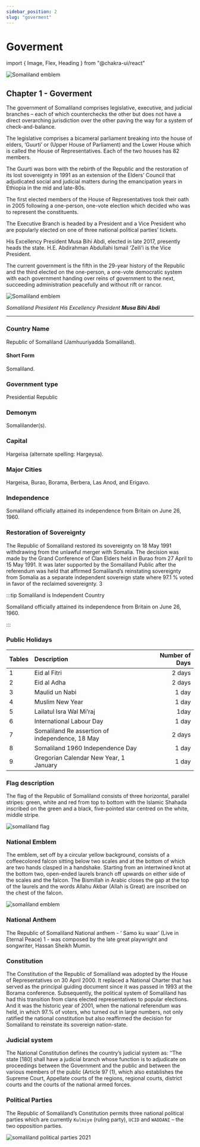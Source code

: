 ```yaml
---
sidebar_position: 2
slug: "goverment"
---
```


# Goverment

import { Image, Flex, Heading } from "@chakra-ui/react"

<Flex boxSize="xs" bg="red.200" justify="center" mb={12} >
  <Image   
    objectFit="cover" src="img/flag1.jpg" alt="Somaliland emblem" />
</Flex>

## Chapter 1 - Goverment

The government of Somaliland comprises legislative, executive, and judicial branches – each
of which counterchecks the other but does not have a direct overarching jurisdiction over the
other paving the way for a system of check-and-balance.

The legislative comprises a bicameral
parliament breaking into the house of elders, ‘Guurti’ or (Upper House of Parliament) and the Lower
House which is called the House of Representatives. Each of the two houses has 82 members.

The Guurti was born with the rebirth of the Republic and the restoration of its lost sovereignty in 1991 as an
extension of the Elders’ Council that adjudicated social and judicial matters during the emancipation years in
Ethiopia in the mid and late-80s.

The first elected members of the House of Representatives took their oath
in 2005 following a one-person, one-vote election which decided who was to represent the constituents.

The Executive Branch is headed by a President and a Vice President who are popularly elected on one of
three national political parties’ tickets.

His Excellency President Musa Bihi Abdi, elected in late 2017, presently
heads the state. H.E. Abdirahman Abdullahi Ismail ‘Zeili’i is the Vice President.

The current government is the
fifth in the 29-year history of the Republic and the third elected on the one-person, a one-vote democratic
system with each government handing over reins of government to the next, succeeding administration
peacefully and without rift or rancor.

<Flex boxSize="xs" bg="red.200" justify="center" mb={12} >
  <Image   
    objectFit="cover" src="img/muusebiixi.jpeg" alt="Somaliland emblem" />
</Flex>

<em>Somaliland President His Excellency President <strong>Musa Bihi Abdi</strong></em>

---

### Country Name

Republic of Somaliland (Jamhuuriyadda Somaliland).

#### Short Form

Somaliland.

### Government type

Presidential Republic

### Demonym

Somalilander(s).

### Capital

Hargeisa (alternate spelling: Hargeysa).

### Major Cities

Hargeisa, Burao, Borama, Berbera, Las Anod, and Erigavo.

### Independence

Somaliland officially attained its independence from Britain on June 26, 1960.

### Restoration of Sovereignty

The Republic of Somaliland restored its sovereignty on 18 May 1991 withdrawing
from the unlawful merger with Somalia. The decision was made by the Grand
Conference of Clan Elders held in Burao from 27 April to 15 May 1991. It was later
supported by the Somaliland Public after the referendum was held that affirmed
Somaliland’s reinstating sovereignty from Somalia as a separate independent
sovereign state where 97.1 % voted in favor of the reclaimed sovereignty.
3

:::tip Somaliland is Independent Country

Somaliland officially attained its independence from Britain on June 26, 1960.

:::

### Public Holidays

| Tables | Description                                     | Number of Days |
| ------ | :---------------------------------------------- | -------------: |
| 1      | Eid al Fitri                                    |         2 days |
| 2      | Eid al Adha                                     |         2 days |
| 3      | Maulid un Nabi                                  |          1 day |
| 4      | Muslim New Year                                 |          1 day |
| 5      | Lailatul Isra Wal Mi’raj                        |           1day |
| 6      | International Labour Day                        |          1 day |
| 7      | Somaliland Re assertion of independence, 18 May |         2 days |
| 8      | Somaliland 1960 Independence Day                |          1 day |
| 9      | Gregorian Calendar New Year, 1 January          |          1 day |

### Flag description

<p style={{flex: 2}}>
The flag of the Republic of Somaliland consists of three horizontal, parallel
stripes: green, white and red from top to bottom with the Islamic Shahada
inscribed on the green and a black, five-pointed star centred on the white,
middle stripe.
</p>
<img src="img/flag4.png" alt="somaliland flag"/>

### National Emblem

<p style={{flex: 2}}>
The emblem, set off by a circular yellow background, consists of a coffeecolored
falcon sitting below two scales and at the bottom of which are two
hands clasped in a handshake. Starting from an intertwined knot at the
bottom two, open-ended laurels branch off upwards on either side of the
scales and the falcon. The Bismillah in Arabic closes the gap at the top of
the laurels and the words Allahu Akbar (Allah is Great) are inscribed on the
chest of the falcon.
</p>
<img src="img/emblem2.png" alt="somaliland emblem"/>

### National Anthem

The Republic of Somaliland National anthem - ‘ Samo ku waar’ (Live in Eternal
Peace) 1 - was composed by the late great playwright and songwriter, Hassan
Sheikh Mumin.

### Constitution

The Constitution of the Republic of Somaliland was adopted by the House of Representatives on 30 April 2000.
It replaced a National Charter that has served as the principal guiding document since it was passed in 1993 at
the Borama conference. Subsequently, the political system of Somaliland has had this transition from clans elected
representatives to popular elections. And it was the historic year of 2001, when the national referendum was held, in
which 97.% of voters, who turned out in large numbers, not only ratified the national constitution but also reaffirmed
the decision for Somaliland to reinstate its sovereign nation-state.

### Judicial system

The National Constitution defines the country’s judicial system as: ‘‘The state [180] shall have a judicial
branch whose function is to adjudicate on proceedings between the Government and the public and
between the various members of the public (Article 97 (1), which also establishes the Supreme Court,
Appellate courts of the regions, regional courts, district courts and the courts of the national armed forces.

### Political Parties

The Republic of Somaliland’s Constitution permits three national political parties which are currently
`Kulmiye` (ruling party), `UCID` and `WADDANI` – the two opposition parties.

<img src="img/parties.jpg" alt="somaliland political parties 2021"/>
